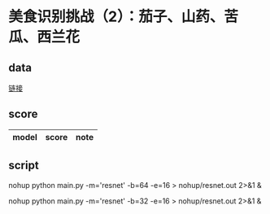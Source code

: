 # 美食识别挑战（2）：茄子、山药、苦瓜、西兰花
## data
[链接](https://god.yanxishe.com/26)
## score
|model|score|note|
|:---:|:---:|:---:|


## script
nohup python main.py -m='resnet' -b=64 -e=16 > nohup/resnet.out 2>&1 &

nohup python main.py -m='resnet' -b=32 -e=16 > nohup/resnet.out 2>&1 &